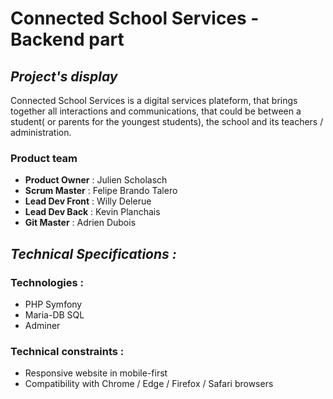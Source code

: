 # Connected School Services - Backend part 

## **_Project's display_**

Connected School Services is a digital services plateform, that brings together all interactions and communications, that could be between a student( or parents for the youngest students), the school and its teachers / administration.

### Product team

- **Product Owner** : Julien Scholasch
- **Scrum Master** : Felipe Brando Talero
- **Lead Dev Front** : Willy Delerue
- **Lead Dev Back** : Kevin Planchais
- **Git Master** : Adrien Dubois

## **_Technical Specifications :_**

### Technologies :

- PHP Symfony
- Maria-DB SQL
- Adminer

  
### Technical constraints :

- Responsive website in mobile-first
- Compatibility with Chrome / Edge / Firefox / Safari browsers 